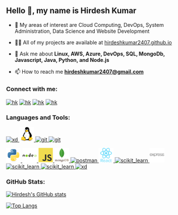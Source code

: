 <h2> Hello 👋, my name is Hirdesh Kumar</h2>


- 📙 My areas of interest are Cloud Computing, DevOps, System Administration, Data Science and Website Development

- 👨‍💻 All of my projects are available at [hirdeshkumar2407.github.io](https://github.com/hirdeshkumar2407)

- 💬 Ask me about **Linux, AWS, Azure, DevOps, SQL, MongoDb, Javascript, Java, Python, and Node.js**

- 📫 How to reach me **hirdeshkumar2407@gmail.com**


<h3 >Connect with me:</h3>
<p >


<a href="https://www.linkedin.com/in/hirdeshkumar2407/" target="blank"><img align="center" src="https://cdn.jsdelivr.net/npm/simple-icons@3.0.1/icons/linkedin.svg" alt="hk" height="30" width="40" /></a>
<a href="https://www.facebook.com/hirdeshkumar2407" target="blank"><img align="center" src="https://cdn.jsdelivr.net/npm/simple-icons@3.0.1/icons/facebook.svg" alt="hk" height="30" width="40" /></a>
<a href="https://www.instagram.com/hirdeshkumar2407/" target="blank"><img align="center" src="https://cdn.jsdelivr.net/npm/simple-icons@3.0.1/icons/instagram.svg" alt="hk" height="30" width="40" /></a>
<a href="https://discord.gg/#3970" target="blank"><img align="center" src="https://cdn.jsdelivr.net/npm/simple-icons@3.0.1/icons/discord.svg" alt="hk" height="30" width="40" /></a>


</p>

<h3 >Languages and Tools:</h3>

<p >
   <a href="https://ubuntu.com/tutorials" target="_blank"> <img src="https://www.vectorlogo.zone/logos/ubuntu/ubuntu-icon.svg" alt="xd" width="40" height="40"/> </a> 
  <a href="https://www.geeksforgeeks.org/linux-commands/" target="_blank"> <img src="https://raw.githubusercontent.com/devicons/devicon/master/icons/linux/linux-original.svg" alt="linux" width="40" height="40"/> </a>
   <a href="https://git-scm.com/" target="_blank"> <img src="https://www.vectorlogo.zone/logos/git-scm/git-scm-icon.svg" alt="git" width="40" height="40"/> </a>
   <a href="https://linuxhint.com/30_bash_script_examples/" target="_blank"> <img src="https://e7.pngegg.com/pngimages/704/597/png-clipart-computer-icons-command-line-interface-linux-system-console-command-line-icon-miscellaneous-text-thumbnail.png" alt="git" width="40" height="40"/> </a>
   
   <a href="https://www.python.org" target="_blank"> <img src="https://raw.githubusercontent.com/devicons/devicon/master/icons/python/python-original.svg" alt="python" width="40" height="40"/> </a>
   <a href="https://nodejs.org" target="_blank"> <img src="https://raw.githubusercontent.com/devicons/devicon/master/icons/nodejs/nodejs-original-wordmark.svg" alt="nodejs" width="40" height="40"/> </a> 
<a href="https://developer.mozilla.org/en-US/docs/Web/JavaScript" target="_blank"> <img src="https://raw.githubusercontent.com/devicons/devicon/master/icons/javascript/javascript-original.svg" alt="javascript" width="40" height="40"/> </a> 
 <a href="https://www.mongodb.com/" target="_blank"> <img src="https://raw.githubusercontent.com/devicons/devicon/master/icons/mongodb/mongodb-original-wordmark.svg" alt="mongodb" width="40" height="40"/> </a> <a href="https://postman.com" target="_blank"> <img src="https://www.vectorlogo.zone/logos/getpostman/getpostman-icon.svg" alt="postman" width="40" height="40"/> </a>  <a href="https://reactjs.org/" target="_blank"> <img src="https://raw.githubusercontent.com/devicons/devicon/master/icons/react/react-original-wordmark.svg" alt="react" width="40" height="40"/> </a> <a href="https://scikit-learn.org/" target="_blank"> <img src="https://upload.wikimedia.org/wikipedia/commons/0/05/Scikit_learn_logo_small.svg" alt="scikit_learn" width="40" height="40"/> </a> 
    <a href="https://expressjs.com" target="_blank"> <img src="https://raw.githubusercontent.com/devicons/devicon/master/icons/express/express-original-wordmark.svg" alt="express" width="40" height="40"/> </a>  
    <a href="https://www.w3schools.com/python/numpy/default.asp" target="_blank"> <img src="https://user-images.githubusercontent.com/50221806/86498201-a8bd8680-bd39-11ea-9d08-66b610a8dc01.png" alt="scikit_learn" width="40" height="40"/> </a>   <a href="https://www.w3schools.com/python/pandas/default.asp" target="_blank"> <img src="https://static.javatpoint.com/tutorial/pandas/images/python-pandas.png" alt="scikit_learn" width="40" height="40"/> </a>
<a href="https://visualstudio.microsoft.com/vs/getting-started/" target="_blank"> <img src="https://cdn.icon-icons.com/icons2/2107/PNG/512/file_type_vscode_icon_130084.png" alt="xd" width="40" height="40"/> </a> 
  

  

</p>
  <h3>GitHub Stats:</h3>
  
  
  [![Hirdesh's GitHub stats](https://github-readme-stats.vercel.app/api?username=hirdeshkumar2407)](https://github.com/hirdeshkumar2407/github-readme-stats)



[![Top Langs](https://github-readme-stats.vercel.app/api/top-langs/?username=hirdeshkumar2407&layout=compact)](https://github.com/hirdeshkumar2407/github-readme-stats)
